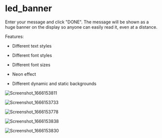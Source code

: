 # led_banner

Enter your message and click "DONE". The message will be shown as a huge banner on the display so anyone can easily read it, even at a distance.

Features:
- Different text styles

- Different font styles

- Different font sizes

- Neon effect

- Different dynamic and static backgrounds


![Screenshot_1666153811](https://user-images.githubusercontent.com/111867806/196599277-2b968dbd-302f-4555-84f8-af893fa4ff38.png)

![Screenshot_1666153733](https://user-images.githubusercontent.com/111867806/196599342-fbc6ce6f-980a-44f7-a3e8-88ba9ebd6ce7.png)

![Screenshot_1666153778](https://user-images.githubusercontent.com/111867806/196599356-b7f9aadc-da43-40f9-ae9c-f6529258e69d.png)

![Screenshot_1666153838](https://user-images.githubusercontent.com/111867806/196599372-a66b71ba-01f8-4873-9d09-b6ed903b6929.png)

![Screenshot_1666153830](https://user-images.githubusercontent.com/111867806/196599381-60a4a500-02b7-4e12-b65a-7f2202f7db78.png)
